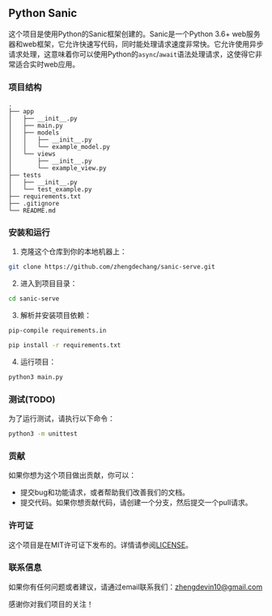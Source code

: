 ## Python Sanic

这个项目是使用Python的Sanic框架创建的。Sanic是一个Python 3.6+ web服务器和web框架，它允许快速写代码，同时能处理请求速度非常快。它允许使用异步请求处理，这意味着你可以使用Python的`async`/`await`语法处理请求，这使得它非常适合实时web应用。

### 项目结构

```
.
├── app
│   ├── __init__.py
│   ├── main.py
│   ├── models
│   │   ├── __init__.py
│   │   └── example_model.py
│   └── views
│       ├── __init__.py
│       └── example_view.py
├── tests
│   ├── __init__.py
│   └── test_example.py
├── requirements.txt
├── .gitignore
└── README.md
```

### 安装和运行

1. 克隆这个仓库到你的本地机器上：

```bash
git clone https://github.com/zhengdechang/sanic-serve.git
```

2. 进入到项目目录：

```bash
cd sanic-serve
```

3. 解析并安装项目依赖：

```bash
pip-compile requirements.in
```

```bash
pip install -r requirements.txt
```

4. 运行项目：

```bash
python3 main.py
```

### 测试(TODO)

为了运行测试，请执行以下命令：

```bash
python3 -m unittest
```

### 贡献

如果你想为这个项目做出贡献，你可以：

- 提交bug和功能请求，或者帮助我们改善我们的文档。
- 提交代码。如果你想贡献代码，请创建一个分支，然后提交一个pull请求。

### 许可证

这个项目是在MIT许可证下发布的。详情请参阅[LICENSE](LICENSE)。

### 联系信息

如果你有任何问题或者建议，请通过email联系我们：zhengdevin10@gmail.com

感谢你对我们项目的关注！

